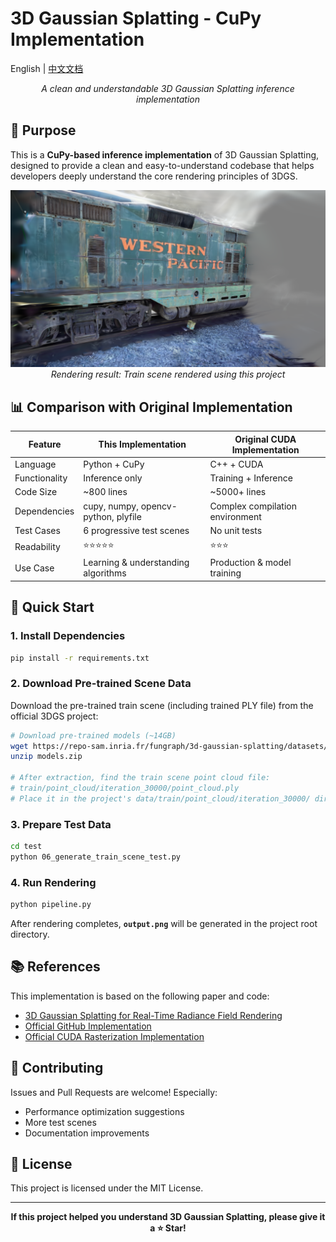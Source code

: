 # 3D Gaussian Splatting - CuPy Implementation

English | [中文文档](documents/README_zh.md)

<p align="center">
  <i>A clean and understandable 3D Gaussian Splatting inference implementation</i>
</p>

## 🎯 Purpose

This is a **CuPy-based inference implementation** of 3D Gaussian Splatting, designed to provide a clean and easy-to-understand codebase that helps developers deeply understand the core rendering principles of 3DGS.

<p align="center">
  <img src="output.png" alt="Rendered Train Scene" width="800"/>
  <br>
  <i>Rendering result: Train scene rendered using this project</i>
</p>

## 📊 Comparison with Original Implementation

| Feature | This Implementation                 | Original CUDA Implementation |
|---------|-------------------------------------|------------------------------|
| Language | Python + CuPy                       | C++ + CUDA |
| Functionality | Inference only                      | Training + Inference |
| Code Size | ~800 lines                          | ~5000+ lines |
| Dependencies | cupy, numpy, opencv-python, plyfile           | Complex compilation environment |
| Test Cases | 6 progressive test scenes           | No unit tests |
| Readability | ⭐⭐⭐⭐⭐                               | ⭐⭐⭐ |
| Use Case | Learning & understanding algorithms | Production & model training |

## 🚀 Quick Start

### 1. Install Dependencies
```bash
pip install -r requirements.txt
```

### 2. Download Pre-trained Scene Data

Download the pre-trained train scene (including trained PLY file) from the official 3DGS project:
```bash
# Download pre-trained models (~14GB)
wget https://repo-sam.inria.fr/fungraph/3d-gaussian-splatting/datasets/pretrained/models.zip
unzip models.zip

# After extraction, find the train scene point cloud file:
# train/point_cloud/iteration_30000/point_cloud.ply
# Place it in the project's data/train/point_cloud/iteration_30000/ directory
```

### 3. Prepare Test Data
```bash
cd test
python 06_generate_train_scene_test.py
```

### 4. Run Rendering
```bash
python pipeline.py
```

After rendering completes, **`output.png`** will be generated in the project root directory.

## 📚 References

This implementation is based on the following paper and code:

- [3D Gaussian Splatting for Real-Time Radiance Field Rendering](https://repo-sam.inria.fr/fungraph/3d-gaussian-splatting/)
- [Official GitHub Implementation](https://github.com/graphdeco-inria/gaussian-splatting)
- [Official CUDA Rasterization Implementation](https://github.com/graphdeco-inria/diff-gaussian-rasterization)

## 🤝 Contributing

Issues and Pull Requests are welcome! Especially:
- Performance optimization suggestions
- More test scenes
- Documentation improvements

## 📝 License

This project is licensed under the MIT License.

---

<p align="center">
  <b>If this project helped you understand 3D Gaussian Splatting, please give it a ⭐️ Star!</b>
</p>